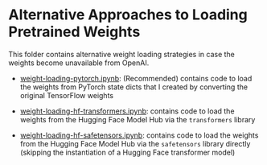 # Alternative Approaches to Loading Pretrained Weights

This folder contains alternative weight loading strategies in case the weights become unavailable from OpenAI.

- [weight-loading-pytorch.ipynb](weight-loading-pytorch.ipynb): (Recommended) contains code to load the weights from PyTorch state dicts that I created by converting the original TensorFlow weights

- [weight-loading-hf-transformers.ipynb](weight-loading-hf-transformers.ipynb): contains code to load the weights from the Hugging Face Model Hub via the `transformers` library

- [weight-loading-hf-safetensors.ipynb](weight-loading-hf-safetensors.ipynb): contains code to load the weights from the Hugging Face Model Hub via the `safetensors` library directly (skipping the instantiation of a Hugging Face transformer model)
